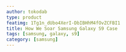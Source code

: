 ```yaml
---
author: tokodab
type: product
featimg: 1Tg1n_dUbo4XerI-DbIBHhM4fOvZCFBI1
title: How We Soar Samsung Galaxy S9 Case
tags: [samsung, galaxy, s9]
category: [samsung]
---
```

